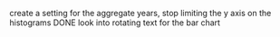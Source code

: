 create a setting for the aggregate years, stop limiting the y axis on the histograms    DONE
look into rotating text for the bar chart